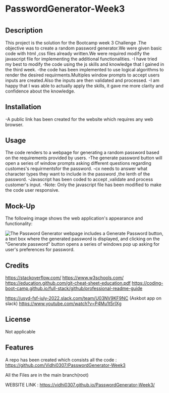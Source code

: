 # PasswordGenerator-Week3

# <Week1 Challenge Assignement Solution  >

## Description

This project is the solution for the Bootcamp week 3 Challenge .The objective was to create a random password generator.We were given basic code with html ,css files already written.We were required modify the javascript file for implementing the additional functionalities.
-I have tried my best to modify the code using the js skills and knowledge that I gained in the third week.
-the  code has been implemented to use  logical algorithms to render the desired requirments.Multiples window prompts to accept users inputs are created.Also the inputs are then validated and processed.
-I am happy that I was able to actually apply the skills, it gave me more clarity and confidence about the knowledge.



## Installation

-A public link has been created for the website which requires any web browser.


## Usage

The code renders to a webpage for generating a random password based on the requirements provided by users.
-The generate password button will open a series of window prompts asking different questions regarding customes's requirmentsfor the password.
-cx needs to answer what character types they want to include in the password ,the lenth of the password.
-Javascript has been coded to accept ,validate and process customer's input.
-Note: Only the javascript file  has been modified to make the code user responsive.



## Mock-Up

The following image shows the web application's appearance and functionality:

![The Password Generator webpage includes a Generate Password button, a text box where the generated password is displayed, and clicking on the "Generate password" button opens a series of windows pop up asking for user's preferences for password.](03-javascript-homework-demo.png03-javascript-homework-demo.png)


## Credits

https://stackoverflow.com/
https://www.w3schools.com/
https://education.github.com/git-cheat-sheet-education.pdf
https://coding-boot-camp.github.io/full-stack/github/professional-readme-guide

https://usyd-fsf-july-2022.slack.com/team/U03NV9KF9NC (Askbot app on slack)
https://www.youtube.com/watch?v=P4Mu1t5rIXg



## License

Not applicable

## Features

A repo has been created which consists all the code :
https://github.com/Vidhi0307/PasswordGenerator-Week3

All the Files are in the main branch(root)

WEBSITE LINK :  https://vidhi0307.github.io/PasswordGenerator-Week3/

